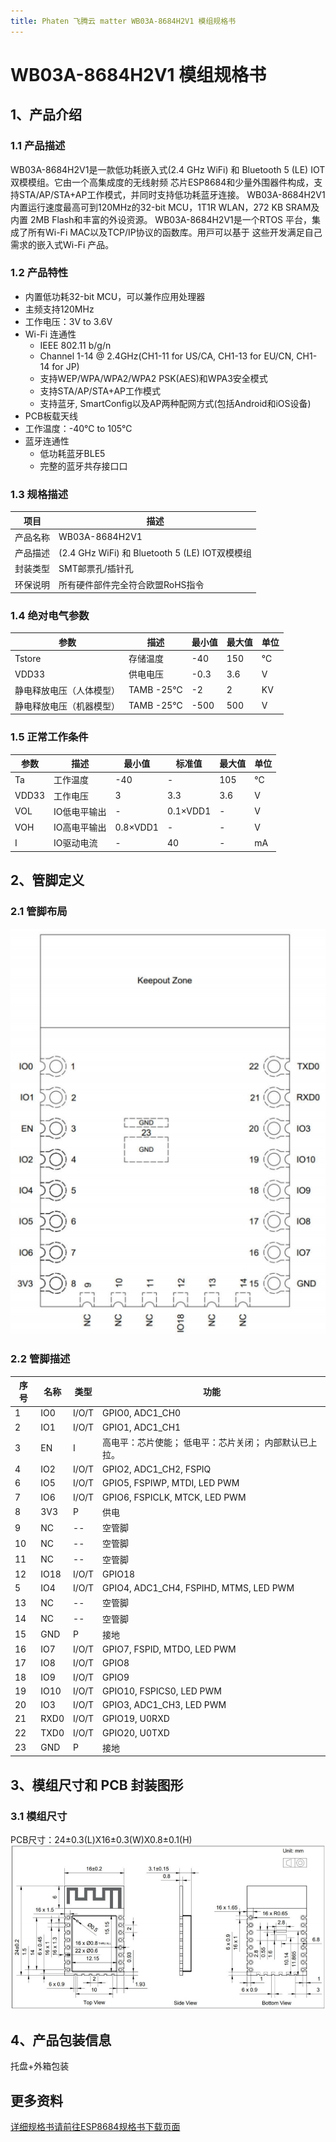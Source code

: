 ```yaml
---
title: Phaten 飞腾云 matter WB03A-8684H2V1 模组规格书
---
```

# WB03A-8684H2V1 模组规格书

## 1、产品介绍
### 1.1 产品描述
 WB03A-8684H2V1是⼀款低功耗嵌⼊式(2.4 GHz Wi­Fi) 和 Bluetooth 5 (LE) IOT双模模组。它由⼀个⾼集成度的⽆线射频
芯⽚ESP8684和少量外围器件构成，⽀持STA/AP/STA+AP⼯作模式，并同时⽀持低功耗蓝⽛连接。
 WB03A-8684H2V1内置运⾏速度最⾼可到120MHz的32-bit MCU，1T1R WLAN，272 KB SRAM及内置
2MB Flash和丰富的外设资源。
 WB03A-8684H2V1是⼀个RTOS 平台，集成了所有Wi-Fi MAC以及TCP/IP协议的函数库。⽤⼾可以基于
这些开发满⾜⾃⼰需求的嵌⼊式Wi-Fi 产品。

### 1.2 产品特性

- 内置低功耗32-bit MCU，可以兼作应⽤处理器
- 主频⽀持120MHz
- ⼯作电压：3V to 3.6V
- Wi-Fi 连通性
    - IEEE 802.11 b/g/n
    - Channel 1-14 @ 2.4GHz(CH1-11 for US/CA, CH1-13 for EU/CN, CH1-14 for JP) 
    - ⽀持WEP/WPA/WPA2/WPA2 PSK(AES)和WPA3安全模式
    - ⽀持STA/AP/STA+AP⼯作模式
    - ⽀持蓝⽛, SmartConfig以及AP两种配⽹⽅式(包括Android和iOS设备)
- PCB板载天线
- ⼯作温度：-40℃ to 105℃
- 蓝⽛连通性
    - 低功耗蓝⽛BLE5
    - 完整的蓝⽛共存接⼝⼝

### 1.3 规格描述

| 项目 | 描述 |
| --- | --- |
| 产品名称 | WB03A-8684H2V1 |
| 产品描述 | (2.4 GHz Wi­Fi) 和 Bluetooth 5 (LE) IOT双模模组 |
| 封装类型 |  SMT邮票孔/插针孔 |
| 环保说明 | 所有硬件部件完全符合欧盟RoHS指令 |


### 1.4 绝对电气参数

| 参数 | 描述 | 最⼩值 | 最⼤值 | 单位 |
| --- | --- | --- | --- | --- |
| Tstore | 存储温度 | -40 | 150 | ℃ |
| VDD33 | 供电电压 | -0.3 | 3.6 | V |
| 静电释放电压（⼈体模型） | TAMB -25℃ | -2 | 2 | KV |
| 静电释放电压（机器模型） | TAMB -25℃ | -500 | 500 | V |


### 1.5 正常工作条件

| 参数 | 描述 | 最⼩值 | 标准值 | 最⼤值 | 单位 |
| --- | --- | --- | --- | --- | --- |
| Ta | ⼯作温度 | -40 | - | 105 | ℃ |
| VDD33 | ⼯作电压 | 3 | 3.3 | 3.6 | V |
| VOL | IO低电平输出 | - | 0.1×VDD1 | - | V |
| VOH | IO⾼电平输出 | 0.8×VDD1 | - | - | V |
| I | IO驱动电流 | - | 40 | - | mA |

<!-- ## 2、射频参数
### 2.1 Wi-Fi射频性能

Wi-Fi基本射频性能

| 产品特性 | 产品描述 |
| --- | --- |
| ⽆线标准 | IEEE 802.11 b/g/n |
| ⼯作频率 | 2.400 GHz ~ 2.4835 GHz (2.4 GHz ISM Band) |
| 调制⽅法 | DSSS,DBPSK, DQPSK, CCK and OFDM (BPSK/QPSK/16-QAM/ 64-QAM) |
| Wi-Fi通道 | Channel 1-14@2.4GHz(CH1-11 for US/CA, CH1-13 for EU/CN, CH1-14 for JP) |
| 天线类型 | PCB板载天线 |

Wi-Fi发射性能

| TX | 最⼩值 | 典型值 | 最⼤值模式 | 单位 |
| --- | --- | --- | --- | --- |
| 802.11b@1Mbps EVM≤-21dB | - | 21 | - | dBm |
| 802.11b@11Mbps EVM≤-21dB | - | 21 | - | dBm |
| 802.11g@54Mbps EVM≤-25dB | - | 19 | - | dBm |
| 802.11g@6Mbps EVM≤-5dB | - | 21 | - | dBm |
| 802.11n@HT20 MCS0 EVM≤-5dB | - | 20 | - | dBm |
| 频偏误差 | -12 | - | 12 | ppm |

Wi-F接收性能

| | RX | 典型值 | 单位 |
| --- | --- | --- |
| 802.11b@11Mbps PER≤10% | -90 | dBm |
| 802.11n@HT20 MCS7 PER≤10% | -74 | dBm |
| 802.11g@54Mbps PER≤10% | -77 | dBm |

### 2.2 蓝⽛技术指标

蓝⽛基本规格

| 产品特性 | 产品描述 |
|---------|---------|
| 蓝⽛规格 | BLE5    |
| ⼯作频率 | 2.402~2.480GHz |

蓝⽛发射性能

| TX | 最⼩值 | 典型值 | 最⼤值 | 单位 |
|----|-------|-------|-------|-----|
| 发射功率 | -24 | - | 21 | dBm |
| 连接速率 | - | 1 | - | Mbps |
| 连接速率 | - | 1 | - | Mbps |

蓝⽛接收性能

| RX | 典型值 | 单位 |
|----|--------|-----|
| 灵敏度 @ PER≤1% | ≤-85 | dBm | -->

<!-- ## 3、天线信息
### 3.1 天线类型

PCB板载天线

### 3.2 天线设计注意事项
 当Wi-Fi模组上使⽤PCB 板载天线时，为确保Wi-Fi 性能的最优化，建议模组天线部分和其他⾦属件距
离⾄少在15mm 以上。⽤⼾PCB 板在天线区域勿⾛线甚⾄覆铜，以免影响天线性能。

![](/assets/images/matter/板载天线.png) -->

## 2、管脚定义
### 2.1 管脚布局

![](/assets/images/matter/8684-01c管脚.png)

### 2.2 管脚描述

| 序号 | 名称 | 类型 | 功能 |
| ---- | ---- | ---- | ---- |
| 1 | IO0 | I/O/T | GPIO0, ADC1_CH0 |
| 2 | IO1 | I/O/T | GPIO1, ADC1_CH1 |
| 3 | EN | I | ⾼电平：芯⽚使能； 低电平：芯⽚关闭； 内部默认已上拉。 |
| 4 | IO2 | I/O/T | GPIO2, ADC1_CH2, FSPIQ |
| 6 | IO5 | I/O/T | GPIO5, FSPIWP, MTDI, LED PWM |
| 7 | IO6 | I/O/T | GPIO6, FSPICLK, MTCK, LED PWM |
| 8 | 3V3 | P | 供电 |
| 9 | NC | -- | 空管脚 |
| 10 | NC | -- | 空管脚 |
| 11 | NC | -- | 空管脚 |
| 12 | IO18 | I/O/T | GPIO18 |
| 5 | IO4 | I/O/T | GPIO4, ADC1_CH4, FSPIHD, MTMS, LED PWM |
| 13 | NC | -- | 空管脚 |
| 14 | NC | -- | 空管脚 |
| 15 | GND | P | 接地 |
| 16 | IO7 | I/O/T | GPIO7, FSPID, MTDO, LED PWM |
| 17 | IO8 | I/O/T | GPIO8 |
| 18 | IO9 | I/O/T | GPIO9 |
| 19 | IO10 | I/O/T | GPIO10, FSPICS0, LED PWM |
| 20 | IO3 | I/O/T | GPIO3, ADC1_CH3, LED PWM |
| 21 | RXD0 | I/O/T | GPIO19, U0RXD |
| 22 | TXD0 | I/O/T | GPIO20, U0TXD |
| 23 | GND | P | 接地 |

## 3、模组尺⼨和 PCB 封装图形
### 3.1 模组尺⼨
PCB尺⼨：24±0.3(L)X16±0.3(W)X0.8±0.1(H)
![](/assets/images/matter/8684-01c尺寸.png)

## 4、产品包装信息

托盘+外箱包装

## 更多资料

[详细规格书请前往ESP8684规格书下载页面](../../download/8720df/8720df_datasheet.md#esp8684)